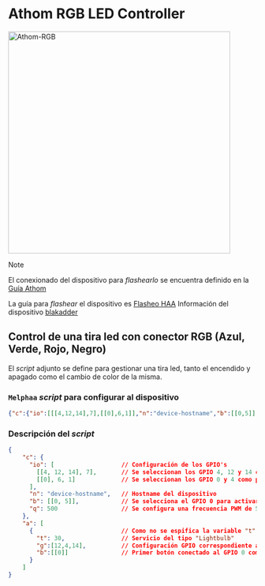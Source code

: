 # Athom RGB LED Controller

<img src="https://templates.blakadder.com/assets/device_images/athom_LS5050C-TAS.webp" alt="Athom-RGB" width="450"/>

> [!NOTE]
> El conexionado del dispositivo para _flashearlo_ se encuentra definido en la [Guía Athom](../docs/athom_pinout.md)
>
> La guía para _flashear_ el dispositivo es [Flasheo HAA](../docs/flash_haa.md)
> Información del dispositivo [blakadder](https://templates.blakadder.com/athom_LS5050C-TAS.html)

## Control de una tira led con conector RGB (Azul, Verde, Rojo, Negro)

El _script_ adjunto se define para gestionar una tira led, tanto el encendido y apagado como el cambio de color de la misma.

### `Melphaa` _script_ para configurar al dispositivo

```json
{"c":{"io":[[[4,12,14],7],[[0],6,1]],"n":"device-hostname","b":[[0,5]],"q":500},"a":[{"t":30,"g":[12,4,14],"b":[[0]]}]}
```

### Descripción del _script_

```json
{
    "c": {
      "io": [                   // Configuración de los GPIO's
        [[4, 12, 14], 7],       // Se seleccionan los GPIO 4, 12 y 14 como pines de salida
        [[0], 6, 1]             // Se seleccionan los GPIO 0 y 4 como pines de entrada con la resistencia de pull-up interna habilitada y señal invertida
      ],
      "n": "device-hostname",   // Hostname del dispositivo
      "b": [[0, 5]],            // Se selecciona el GPIO 0 para activar el modo setup tras mantener pulsado el botón 8 segundos (opción 5)
      "q": 500                  // Se configura una frecuencia PWM de 500 Hz
    },
    "a": [
      {                         // Como no se espifica la variable "t" (tipo de servicio), se configura como un accesorio del tipo switch (valor por defecto)
        "t": 30,                // Servicio del tipo "Lightbulb"
        "g":[12,4,14],          // Configuración GPIO correspondiente al RGB
        "b":[[0]]               // Primer botón conectado al GPIO 0 como "pulsación simple"
      }
    ]
}
```
